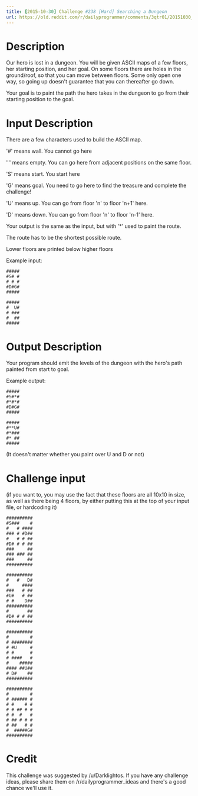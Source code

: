 ```yaml
---
title: [2015-10-30] Challenge #238 [Hard] Searching a Dungeon
url: https://old.reddit.com/r/dailyprogrammer/comments/3qtr01/20151030_challenge_238_hard_searching_a_dungeon/
---
```


# Description

Our hero is lost in a dungeon. You will be given ASCII maps of a few floors, her starting position, and her goal. On some floors there are holes in the ground/roof, so that you can move between floors. Some only open one way, so going up doesn't guarantee that you can thereafter go down.

Your goal is to paint the path the hero takes in the dungeon to go from their starting position to the goal.

# Input Description

There are a few characters used to build the ASCII map.

'#' means wall. You cannot go here

' ' means empty. You can go here from adjacent positions on the same floor.

'S' means start. You start here

'G' means goal. You need to go here to find the treasure and complete the challenge!

'U' means up. You can go from floor 'n' to floor 'n+1' here.

'D' means down. You can go from floor 'n' to floor 'n-1' here.

Your output is the same as the input, but with '*' used to paint the route.

The route has to be the shortest possible route.

Lower floors are printed below higher floors

Example input:

    #####
    #S# #
    # # #
    #D#G#
    #####

    #####
    #  U#
    # ###
    #  ##
    #####

# Output Description

Your program should emit the levels of the dungeon with the hero's path painted from start to goal. 

Example output:

    #####
    #S#*#
    #*#*#
    #D#G#
    #####

    #####
    #**U#
    #*###
    #* ##
    #####

(It doesn't matter whether you paint over U and D or not)

# Challenge input

(if you want to, you may use the fact that these floors are all 10x10 in size, as well as there being 4 floors, by either putting this at the top of your input file, or hardcoding it)

    ##########
    #S###    #
    #   # ####
    ### # #D##
    #   # # ##
    #D# # # ##
    ###     ##
    ### ### ##
    ###     ##
    ##########

    ##########
    #   #   D#
    #     ####
    ###   # ##
    #U#   # ##
    # #    D##
    ##########
    #       ##
    #D# # # ##
    ##########

    ##########
    #        #
    # ########
    # #U     #
    # #      #
    # ####   #
    #    #####
    #### ##U##
    # D#    ##
    ##########

    ##########
    #        #
    # ###### #
    # #    # #
    # # ## # #
    # #  #   #
    # ## # # #
    # ##   # #
    #  #####G#
    ##########

# Credit

This challenge was suggested by /u/Darklightos. If you have any challenge ideas, please share them on /r/dailyprogrammer_ideas and there's a good chance we'll use it.
